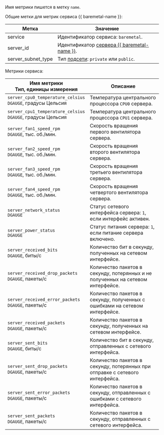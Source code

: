 Имя метрики пишется в метку `name`.

Общие метки для метрик сервиса {{ baremetal-name }}:

Метка | Значение
----|----
service | Идентификатор сервиса: `baremetal`.
server_id | Идентификатор [сервера {{ baremetal-name }}](../../../baremetal/concepts/servers.md).
server_subnet_type | Тип [подсети](../../../baremetal/concepts/network.md): `private` или `public`. 

Метрики сервиса:

Имя метрики<br/>Тип, единицы измерения | Описание
--- | ---
`server_cpu0_temperature_celsius`<br/>`DGAUGE`, градусы Цельсия | Температура центрального процессора `CPU0` сервера.
`server_cpu1_temperature_celsius`<br/>`DGAUGE`, градусы Цельсия | Температура центрального процессора `CPU1` сервера.
`server_fan1_speed_rpm`<br/>`DGAUGE`, тыс. об./мин. | Скорость вращения первого вентилятора сервера.
`server_fan2_speed_rpm`<br/>`DGAUGE`, тыс. об./мин. | Скорость вращения второго вентилятора сервера.
`server_fan3_speed_rpm`<br/>`DGAUGE`, тыс. об./мин. | Скорость вращения третьего вентилятора сервера.
`server_fan4_speed_rpm`<br/>`DGAUGE`, тыс. об./мин. | Скорость вращения четвертого вентилятора сервера.
`server_network_status`<br/>`DGAUGE` | Статус сетевого интерфейса сервера: `1`, если интерфейс активен.
`server_power_status`<br/>`DGAUGE` | Статус питания сервера: `1`, если питание сервера включено.
`server_received_bits`<br/>`DGAUGE`, биты/с | Количество бит в секунду, полученных на сетевом интерфейсе.
`server_received_drop_packets`<br/>`DGAUGE`, пакеты/с | Количество пакетов в секунду, потерянных и не полученных на сетевом интерфейсе.
`server_received_error_packets`<br/>`DGAUGE`, пакеты/с | Количество пакетов в секунду, полученных с ошибками на сетевом интерфейсе.
`server_received_packets`<br/>`DGAUGE`, пакеты/с | Количество пакетов в секунду, полученных на сетевом интерфейсе.
`server_sent_bits`<br/>`DGAUGE`, биты/с | Количество бит в секунду, отправленных с сетевого интерфейса.
`server_sent_drop_packets`<br/>`DGAUGE`, пакеты/с | Количество пакетов в секунду, потерянных при отправке с сетевого интерфейса.
`server_sent_error_packets`<br/>`DGAUGE`, пакеты/с | Количество пакетов в секунду, отправленных с ошибками с сетевого интерфейса.
`server_sent_packets`<br/>`DGAUGE`, пакеты/с | Количество пакетов в секунду, отправленных с сетевого интерфейса.